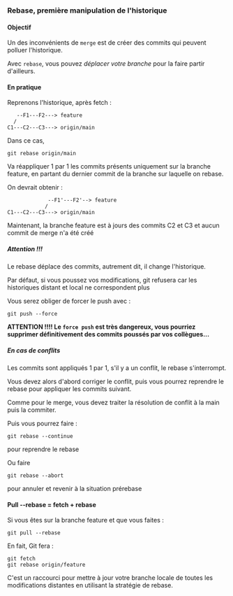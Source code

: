 ### Rebase, première manipulation de l'historique

#### Objectif

Un des inconvénients de `merge` est de créer des commits qui peuvent polluer l'historique.

Avec `rebase`, vous pouvez _déplacer votre branche_ pour la faire partir d'ailleurs.

#### En pratique

Reprenons l'historique, après fetch :

```
   --F1---F2---> feature
  /
C1---C2---C3---> origin/main
```

Dans ce cas,

```
git rebase origin/main
```

Va réappliquer 1 par 1 les commits présents uniquement sur la branche feature, en partant du dernier commit de la branche sur laquelle on rebase.

On devrait obtenir :

```
             --F1'---F2'--> feature
            /
C1---C2---C3---> origin/main
```

Maintenant, la branche feature est à jours des commits C2 et C3 et aucun commit de merge n'a été créé

##### Attention !!!

Le rebase déplace des commits, autrement dit, il change l'historique.

Par défaut, si vous poussez vos modifications, git refusera car les historiques distant et local ne correspondent plus

Vous serez obliger de forcer le push avec :

```
git push --force
```

**ATTENTION !!!! Le `force push` est très dangereux, vous pourriez supprimer définitivement des commits poussés par vos collègues...**

##### En cas de conflits

Les commits sont appliqués 1 par 1, s'il y a un conflit, le rebase s'interrompt.

Vous devez alors d'abord corriger le conflit, puis vous pourrez reprendre le rebase pour appliquer les commits suivant.

Comme pour le merge, vous devez traiter la résolution de conflit à la main puis la commiter.

Puis vous pourrez faire :

```
git rebase --continue
```

pour reprendre le rebase

Ou faire

```
git rebase --abort
```

pour annuler et revenir à la situation prérebase

#### Pull --rebase = fetch + rebase

Si vous êtes sur la branche feature et que vous faites :

```
git pull --rebase
```

En fait, Git fera :

```
git fetch
git rebase origin/feature
```

C'est un raccourci pour mettre à jour votre branche locale de toutes les modifications distantes en utilisant la stratégie de rebase.

